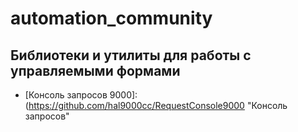 # automation_community

## Библиотеки и утилиты для работы с управляемыми формами

* [Консоль запросов 9000]: (https://github.com/hal9000cc/RequestConsole9000	"Консоль запросов"

